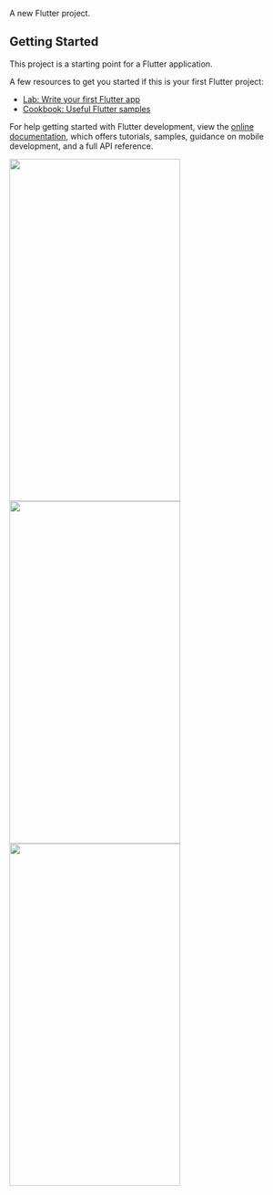 

A new Flutter project.

## Getting Started

This project is a starting point for a Flutter application.


A few resources to get you started if this is your first Flutter project:

- [Lab: Write your first Flutter app](https://docs.flutter.dev/get-started/codelab)
- [Cookbook: Useful Flutter samples](https://docs.flutter.dev/cookbook)

For help getting started with Flutter development, view the
[online documentation](https://docs.flutter.dev/), which offers tutorials,
samples, guidance on mobile development, and a full API reference.


<img src="https://github.com/ii9oh/quiz_app/assets/98194640/169bac51-b691-481c-936d-33b89ad3276c" style=" width:300px ; height:600px ">
<img src="https://github.com/ii9oh/quiz_app/assets/98194640/6abaabc3-0f02-4858-9920-bcb68c0935ee" style=" width:300px ; height:600px ">
<img src="https://github.com/ii9oh/quiz_app/assets/98194640/c1d68abf-f72b-4586-a894-5dabd6327d1f" style=" width:300px ; height:600px ">
